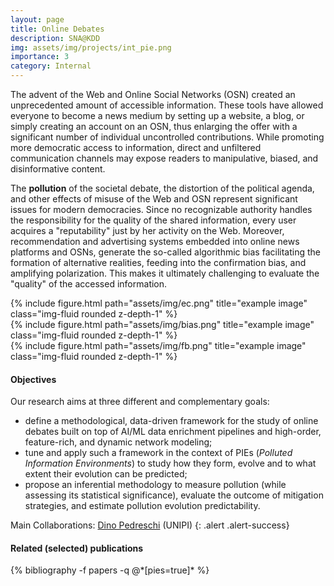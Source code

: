 ```yaml
---
layout: page
title: Online Debates
description: SNA@KDD
img: assets/img/projects/int_pie.png
importance: 3
category: Internal
---
```


The advent of the Web and Online Social Networks (OSN) created an unprecedented amount of accessible information. 
These tools have allowed everyone to become a news medium by setting up a website, a blog, or simply creating an account on an OSN, thus enlarging the offer with a significant number of individual uncontrolled contributions. 
While promoting more democratic access to information, direct and unfiltered communication channels may expose readers to manipulative, biased, and disinformative content. 

The **pollution** of the societal debate, the distortion of the political agenda, and other effects of misuse of the Web and OSN represent significant issues for modern democracies. 
Since no recognizable authority handles the responsibility for the quality of the shared information, every user acquires a "reputability" just by her activity on the Web. 
Moreover, recommendation and advertising systems embedded into online news platforms and OSNs, generate the so-called algorithmic bias facilitating the formation of alternative realities, feeding into the confirmation bias, and amplifying polarization. 
This makes it ultimately challenging to evaluate the "quality" of the accessed information. 

<div class="row">
    <div class="col-sm mt-3 mt-md-0">
        {% include figure.html path="assets/img/ec.png" title="example image" class="img-fluid rounded z-depth-1" %}
    </div>
    <div class="col-sm mt-3 mt-md-0">
        {% include figure.html path="assets/img/bias.png" title="example image" class="img-fluid rounded z-depth-1" %}
    </div>
    <div class="col-sm mt-3 mt-md-0">
        {% include figure.html path="assets/img/fb.png" title="example image" class="img-fluid rounded z-depth-1" %}
    </div>
</div>

#### Objectives
Our research aims at three different and complementary goals:
- define a methodological, data-driven framework for the study of online debates built on top of AI/ML data enrichment pipelines and high-order, feature-rich, and dynamic network modeling; 
- tune and apply such a framework in the context of PIEs (*Polluted Information Environments*) to study how they form, evolve and to what extent their evolution can be predicted; 
- propose an inferential methodology to measure pollution (while assessing its statistical significance), evaluate the outcome of mitigation strategies, and estimate pollution evolution predictability. 


Main Collaborations: [Dino Pedreschi](https://scholar.google.it/citations?hl=it&user=5efz6osAAAAJ) (UNIPI)
{: .alert .alert-success}


<div class="publications">
  <h4>Related (selected) publications</h4>
  {% bibliography -f papers -q @*[pies=true]* %}
</div>